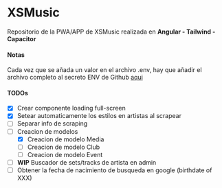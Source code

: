 # XSMusic

Repositorio de la PWA/APP de XSMusic realizada en **Angular - Tailwind - Capacitor**

####  Notas
Cada vez que se añada un valor en el archivo .env, hay que añadir el archivo completo al secreto ENV de Github [aqui](https://github.com/josexs/xsmusic-app/settings/secrets/actions)


#### TODOs
- [X] Crear componente loading full-screen
- [X] Setear automaticamente los estilos en artistas al scrapear
- [ ] Separar info de scraping
- [ ] Creacion de modelos
  - [X] Creacion de modelo Media
  - [ ] Creacion de modelo Club
  - [ ] Creacion de modelo Event
- [ ] **WIP** Buscador de sets/tracks de artista en admin
- [ ] Obtener la fecha de nacimiento de busqueda en google (birthdate of XXX)

